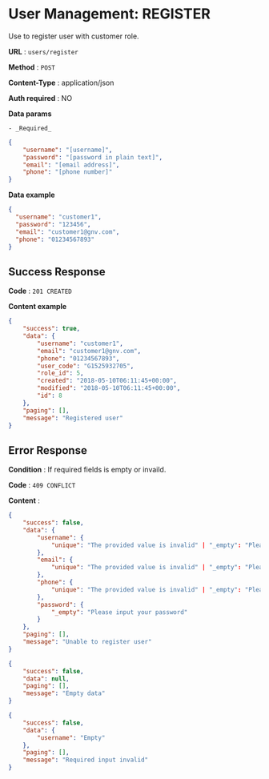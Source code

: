 # User Management: REGISTER

Use to register user with customer role.

**URL** : `users/register`

**Method** : `POST`

**Content-Type** : application/json

**Auth required** : NO

**Data params**

    - _Required_

```json
{
    "username": "[username]",
    "password": "[password in plain text]",
    "email": "[email address]",
    "phone": "[phone number]"
}
```

**Data example**

```json
{
  "username": "customer1",
  "password": "123456",
  "email": "customer1@gnv.com",
  "phone": "01234567893"
}
```

## Success Response

**Code** : `201 CREATED`

**Content example**

```json
{
    "success": true,
    "data": {
        "username": "customer1",
        "email": "customer1@gnv.com",
        "phone": "01234567893",
        "user_code": "G1525932705",
        "role_id": 5,
        "created": "2018-05-10T06:11:45+00:00",
        "modified": "2018-05-10T06:11:45+00:00",
        "id": 8
    },
    "paging": [],
    "message": "Registered user"
}
```

## Error Response

**Condition** : If required fields is empty or invaild.

**Code** : `409 CONFLICT`

**Content** :

```json
{
    "success": false,
    "data": {
        "username": {
            "unique": "The provided value is invalid" | "_empty": "Please input your username"
        },
        "email": {
            "unique": "The provided value is invalid" | "_empty": "Please input your email"
        },
        "phone": {
            "unique": "The provided value is invalid" | "_empty": "Please input your phone"
        },
        "password": {
            "_empty": "Please input your password"
        }
    },
    "paging": [],
    "message": "Unable to register user"
}
```

```json
{
    "success": false,
    "data": null,
    "paging": [],
    "message": "Empty data"
}
```
```json
{
    "success": false,
    "data": {
        "username": "Empty"
    },
    "paging": [],
    "message": "Required input invalid"
}
```